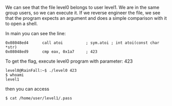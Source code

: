 

We can see that the file level0 belongs to user level1. We are in the same group users, so we can execute it. 
If we reverse engineer the file, we see that the program expects an argument and does a simple comparison with it to open a shell.

In main you can see the line:
```
0x08048ed4      call atoi          ; sym.atoi ; int atoi(const char *str)
0x08048ed9      cmp eax, 0x1a7     ; 423
```

To get the flag, execute level0 program with parameter: 423
```
level0@RainFall:~$ ./level0 423
$ whoami
level1
```

then you can access
```
$ cat /home/user/level1/.pass
```
